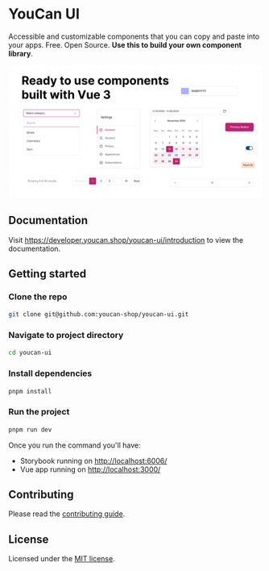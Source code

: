 # YouCan UI

Accessible and customizable components that you can copy and paste into your apps. Free. Open Source. **Use this to build your own component library**.

![hero](/banner.jpg)

## Documentation

Visit <https://developer.youcan.shop/youcan-ui/introduction> to view the documentation.

## Getting started

### Clone the repo

```bash
git clone git@github.com:youcan-shop/youcan-ui.git
```

### Navigate to project directory

```bash
cd youcan-ui
```

### Install dependencies

```bash
pnpm install
```

### Run the project

```bash
pnpm run dev
```

Once you run the command you'll have:

- Storybook running on <http://localhost:6006/>
- Vue app running on <http://localhost:3000/>

## Contributing

Please read the [contributing guide](/CONTRIBUTING.md).

## License

Licensed under the [MIT license](/LICENSE.md).
